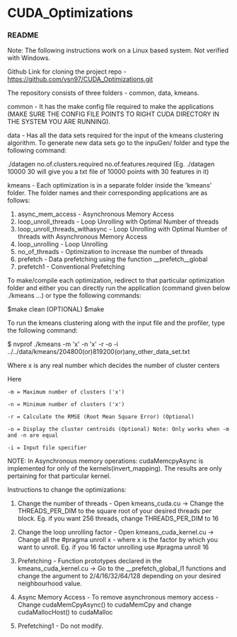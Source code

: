 # CUDA_Optimizations

### README ###  

Note: The following instructions work on a Linux based system. Not verified with Windows.

Github Link for cloning the project repo - https://github.com/vsn97/CUDA_Optimizations.git

The repository consists of three folders - common, data, kmeans. 

common - It has the make config file required to make the applications (MAKE SURE THE CONFIG FILE POINTS TO RIGHT CUDA DIRECTORY IN THE SYSTEM YOU ARE RUNNING).

data - Has all the data sets required for the input of the kmeans clustering algorithm. To generate new data sets go to the inpuGen/ folder and type the following command:

  ./datagen no.of.clusters.required no.of.features.required (Eg. ./datagen 10000 30 will give you a txt file of 10000 								points with 30 features in it)

kmeans - Each optimization is in a separate folder inside the 'kmeans' folder. The folder names and their corresponding applications are as follows:

1. async_mem_access - Asynchronous Memory Access
2. loop_unroll_threads - Loop Unrolling with Optimal Number of threads
3. loop_unroll_threads_withasync - Loop Unrolling with Optimal Number of threads with Asynchronous Memory Access
4. loop_unrolling - Loop Unrolling 
5. no_of_threads - Optimization to increase the number of threads
6. prefetch - Data prefetching using the function __prefetch__global
7. prefetch1 - Conventional Prefetching

To make/compile each optimization, redirect to that particular optimization folder and either you can directly run the application (command given below ./kmeans ...) or type the following commands:

$make clean (OPTIONAL)
$make 

To run the kmeans clustering along with the input file and the profiler, type the following command:

$ nvprof ./kmeans -m 'x' -n 'x' -r -o -i ../../data/kmeans/204800(or)819200(or)any_other_data_set.txt

Where x is any real number which decides the number of cluster centers 

Here  	

	-m = Maximum number of clusters ('x')

	-n = Minimum number of clusters ('x') 
	
	-r = Calculate the RMSE (Root Mean Square Error) (Optional)
	
	-o = Display the cluster centroids (Optional) Note: Only works when -m and -n are equal
	
	-i = Input file specifier



NOTE: In Asynchronous memory operations: cudaMemcpyAsync is implemented for only of the kernels(invert_mapping). The results are only pertaining for that particular kernel. 

Instructions to change the optimizations:

1. Change the number of threads - Open kmeans_cuda.cu -> Change the THREADS_PER_DIM to the square root of your desired threads per block. Eg. if you want 256 threads, change THREADS_PER_DIM to 16

2. Change the loop unrolling factor - Open kmeans_cuda_kernel.cu -> Change all the #pragma unroll x - where x is the factor by which you want to unroll. Eg. if you 16 factor unrolling use #pragma unroll 16

3. Prefetching - Function prototypes declared in the kmeans_cuda_kernel.cu -> Go to the __prefetch_global_l1 functions and change the argument to 2/4/16/32/64/128 depending on your desired neighbourhood value.

4. Async Memory Access - To remove asynchronous memory access - Change cudaMemCpyAsync() to cudaMemCpy and change cudaMallocHost() to cudaMalloc

5. Prefetching1 - Do not modify.

